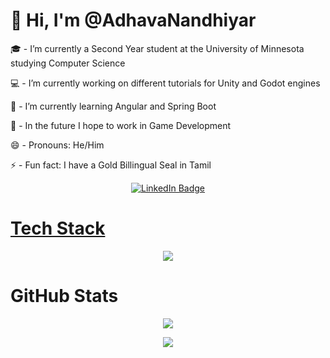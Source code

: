 # 👋 Hi, I'm @AdhavaNandhiyar
🎓 - I’m currently a Second Year student at the University of Minnesota studying Computer Science

💻 - I’m currently working on different tutorials for Unity and Godot engines

🧠 - I’m currently learning Angular and Spring Boot

📆 - In the future I hope to work in Game Development

😄 - Pronouns: He/Him

⚡ - Fun fact: I have a Gold Billingual Seal in Tamil

<div id="badges" align="center">
  <a href="https://www.linkedin.com/in/adhavanandhiyar/">
    <img src="https://img.shields.io/badge/LinkedIn-blue?style=for-the-badge&logo=linkedin&logoColor=white" alt="LinkedIn Badge"/>
</div>

# Tech Stack
<p align="center">
  <a href="https://skillicons.dev">
    <img src="https://skillicons.dev/icons?i=vscode,unity,godot,swift,cs,java,python" />
  </a>
</p>

# GitHub Stats

<div align="center"> 
  
![](https://github-readme-stats.vercel.app/api?username=AdhavaNandhiyar&show_icons=true&include_all_commits=false&count_private=false&hide=contribs&theme=radical)

![](https://github-readme-stats.vercel.app/api/top-langs/?username=AdhavaNandhiyar&layout=compact&theme=radical)
</div>
